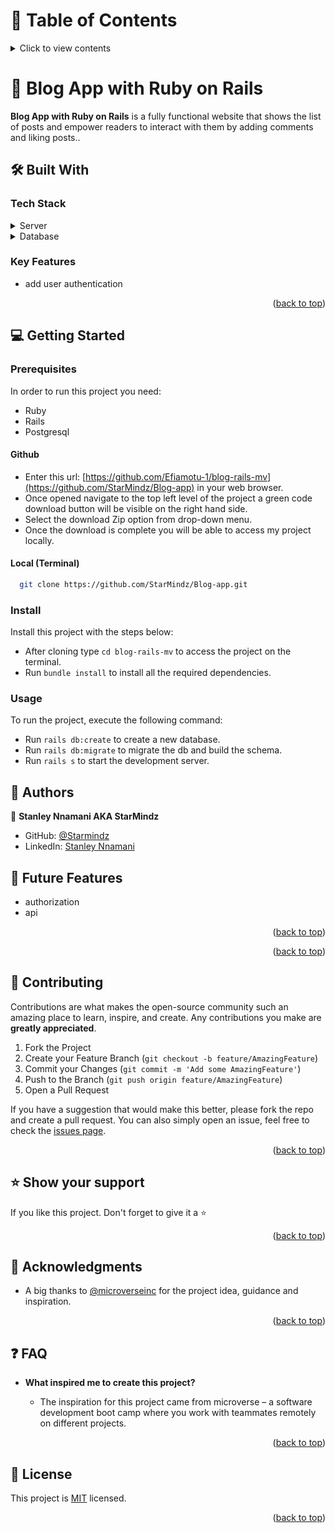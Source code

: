 <a name="readme-top"></a>


<!-- TABLE OF CONTENTS -->


# 📗 Table of Contents

<details>
  <summary>Click to view contents</summary>
  <ol>
    <li>
      <a href="#about-project">📖 About the Project</a>
        <ul>
          <li>
            <a href="#built-with">🛠 Built With</a>
            <ul>
              <li><a href="#tech-stack">Tech Stack</a></li>
              <li><a href="#key-features">Key Features</a></li>
            </ul>
          </li>          
        </ul>
    </li>
    <li>
      <a href="#getting-started">💻 Getting Started</a>
      <ul>
        <li><a href="#prerequisites">Prerequisites</a></li>
        <li><a href="#install">Install</a></li>
        <li><a href="#usage">Usage</a></li>        
        <li><a href="#deployment">Deployment</a></li>
      </ul>
    </li>
    <li><a href="#authors">👥 Author</a></li>
    <li><a href="#contributing">🤝 Contributing</a></li>
    <li><a href="#support">⭐️ Show your support</a></li>
    <li><a href="#acknowledgements">🙏 Acknowledgements</a></li>
    <li><a href="#faq">❓ FAQ</a></li>
    <li><a href="#license">📝 License</a></li>
  </ol>
</details>

<!-- PROJECT DESCRIPTION -->

# 📖 Blog App with Ruby on Rails <a name="about-project"></a>

**Blog App with Ruby on Rails** is a fully functional website that shows the list of posts and empower readers to interact with them by adding comments and liking posts..

## 🛠 Built With <a name="built-with"></a>

### Tech Stack <a name="tech-stack"></a>

<details>
  <summary>Server</summary>
  <ul>
    <li><a href="https://rubyonrails.org/">Ruby on Rails</a></li>
  </ul>
</details>

<details>
<summary>Database</summary>
  <ul>
    <li><a href="https://www.postgresql.org/">PostgreSQL</a></li>
  </ul>
</details>

<!-- Features -->

### Key Features <a name="key-features"></a>

- add user authentication


<p align="right">(<a href="#readme-top">back to top</a>)</p>

<!-- GETTING STARTED -->

## 💻 Getting Started <a name="getting-started"></a>
### Prerequisites

In order to run this project you need:

- Ruby
- Rails
- Postgresql 
#### Github
- Enter this url: [https://github.com/Efiamotu-1/blog-rails-mv](https://github.com/StarMindz/Blog-app) in your web browser.
- Once opened navigate to the top left level of the project a green code download button will be visible on the right hand side.
- Select the download Zip option from drop-down menu.
- Once the download is complete you will be able to access my project locally.

#### Local (Terminal)

```sh
  git clone https://github.com/StarMindz/Blog-app.git
```

### Install

Install this project with the steps below:

- After cloning type `cd blog-rails-mv` to access the project on the terminal.
- Run `bundle install` to install all the required dependencies.

### Usage

To run the project, execute the following command:


- Run `rails db:create` to create a new database.
- Run `rails db:migrate` to migrate the db and build the schema.
- Run `rails s` to start the development server.

<!-- AUTHORS -->

## 👥 Authors <a name="authors"></a>

👤 **Stanley Nnamani AKA StarMindz**

- GitHub: [@Starmindz](https://github.com/StarMindz)
- LinkedIn: [Stanley Nnamani](https://www.linkedin.com/in/stanley-nnamani/)

## 🔭 Future Features <a name="future-features"></a>
- authorization
- api


<p align="right">(<a href="#readme-top">back to top</a>)</p>



<p align="right">(<a href="#readme-top">back to top</a>)</p>


<!-- CONTRIBUTING -->
## 🤝 Contributing <a name="contributing"></a>

Contributions are what makes the open-source community such an amazing place to learn, inspire, and create. Any contributions you make are **greatly appreciated**.

1. Fork the Project
2. Create your Feature Branch (`git checkout -b feature/AmazingFeature`)
3. Commit your Changes (`git commit -m 'Add some AmazingFeature'`)
4. Push to the Branch (`git push origin feature/AmazingFeature`)
5. Open a Pull Request

If you have a suggestion that would make this better, please fork the repo and create a pull request. You can also simply open an issue, feel free to check the [issues page](../../issues/).

<p align="right">(<a href="#readme-top">back to top</a>)</p>

<!-- SUPPORT -->

## ⭐️ Show your support <a name="support"></a>

If you like this project. Don't forget to give it a ⭐️

<p align="right">(<a href="#readme-top">back to top</a>)</p>

<!-- ACKNOWLEDGEMENTS -->

## 🙏 Acknowledgments <a name="acknowledgements"></a>

- A big thanks to [@microverseinc](https://github.com/microverseinc) for the project idea, guidance and inspiration.

<p align="right">(<a href="#readme-top">back to top</a>)</p>

<!-- FAQ  -->

## ❓ FAQ <a name="faq"></a>

- **What inspired me to create this project?**

  - The inspiration for this project came from microverse – a software development boot camp where you work with teammates remotely on different projects.

<p align="right">(<a href="#readme-top">back to top</a>)</p>

<!-- LICENSE -->

## 📝 License <a name="license"></a>

This project is [MIT](./LICENSE) licensed.

<p align="right">(<a href="#readme-top">back to top</a>)</p>